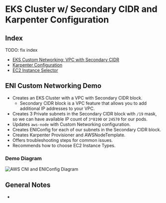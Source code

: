 # EKS Cluster w/ Secondary CIDR and Karpenter Configuration

## Index

TODO: fix index

- [EKS Custom Networking: VPC with Secondary CIDR](eks-custom-networking-vpc-secondary-cidr.md)
- [Karpenter Configuration](karpenter-configuration-pre-v0-31.md)
- [EC2 Instance Selector](ec2-instance-selector.md)


## ENI Custom Networking Demo
- Creates an EKS Cluster with a VPC with Secondary CIDR block.
    - Secondary CIDR block is a VPC feature that allows you to add additional IP addresses to your VPC.
- Creates 3 Private subnets in the Secondary CIDR block with `/19` mask, so we can have available IP count of `3*8190` or `24570` for our pods.
- Updates `aws-node` with Custom Networking configuration.
- Creates ENIConfig for each of our subnets in the Secondary CIDR block.
- Creates Karpenter Provisioner and AWSNodeTemplate.
- Offers troubleshooting steps for common issues.
- Recommends how to choose EC2 Instance Types. 

### Demo Diagram

![AWS CNI and ENIConfig Diagram](images/secondary-cidr-block-diagram.png)


## General Notes

- 